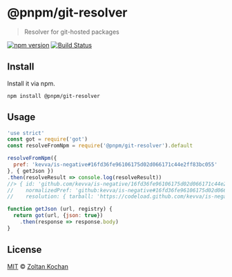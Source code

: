 # @pnpm/git-resolver

> Resolver for git-hosted packages

<!--@shields('npm', 'travis')-->
[![npm version](https://img.shields.io/npm/v/@pnpm/git-resolver.svg)](https://www.npmjs.com/package/@pnpm/git-resolver) [![Build Status](https://img.shields.io/travis/pnpm/git-resolver/master.svg)](https://travis-ci.org/pnpm/git-resolver)
<!--/@-->

## Install

Install it via npm.

    npm install @pnpm/git-resolver

## Usage

<!--@example('./example.js')-->
```js
'use strict'
const got = require('got')
const resolveFromNpm = require('@pnpm/git-resolver').default

resolveFromNpm({
  pref: 'kevva/is-negative#16fd36fe96106175d02d066171c44e2ff83bc055'
}, { getJson })
.then(resolveResult => console.log(resolveResult))
//> { id: 'github.com/kevva/is-negative/16fd36fe96106175d02d066171c44e2ff83bc055',
//    normalizedPref: 'github:kevva/is-negative#16fd36fe96106175d02d066171c44e2ff83bc055',
//    resolution: { tarball: 'https://codeload.github.com/kevva/is-negative/tar.gz/16fd36fe96106175d02d066171c44e2ff83bc055' } }

function getJson (url, registry) {
  return got(url, {json: true})
    .then(response => response.body)
}
```
<!--/@-->

## License

[MIT](./LICENSE) © [Zoltan Kochan](https://www.kochan.io/)
